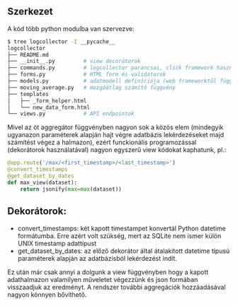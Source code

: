 ## Szerkezet
A kód több python modulba van szervezve:

```bash
$ tree logcollector -I __pycache__
logcollector
├── README.md
├── __init__.py         # view decorátorok
├── commands.py         # logcollector parancsai, click framework használatával
├── forms.py            # HTML form és validátorok
├── models.py           # adatmodell definíciója (web frameworktől független)
├── moving_average.py   # mozgóátlag számító függvény
├── templates
│   ├── _form_helper.html
│   └── new_data_form.html
└── views.py            # API endpointok
```

Mivel az öt aggregátor függvényben nagyon sok a közös elem (mindegyik ugyanazon paraméterek alapján hajt végre adatbázis lekérdezéseket majd számítést végez a halmazon), ezért funckionális programozással (dekorátorok használatával) nagyon egyszerű view kódokat kaphatunk, pl.:

```python
@app.route('/max/<first_timestamp>/<last_timestamp>')
@convert_timestamps
@get_dataset_by_dates
def max_view(dataset):
    return jsonify(max=max(dataset))
```

## Dekorátorok:

- convert_timestamps: két kapott timestampet konvertál Python datetime formátumba. Erre azért volt szükség, mert az SQLite nem ismer külön UNIX timestamp adattípust
- get_dataset_by_dates: az előző dekorátor által átalakított datetime típusú paraméterek alapján az adatbázisból lekérdezést indít.

Ez után már csak annyi a dolgunk a view függvényben hogy a kapott adathalmazon valamilyen műveletet végezzünk és json formában visszaadjuk az eredményt.
A rendszer további aggregációk hozzáadásával nagyon könnyen bővíthető.
